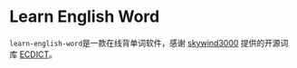 # Learn English Word

`learn-english-word`是一款在线背单词软件，感谢 [skywind3000](https://github.com/skywind3000) 提供的开源词库 [ECDICT](https://github.com/skywind3000/ECDICT)。
